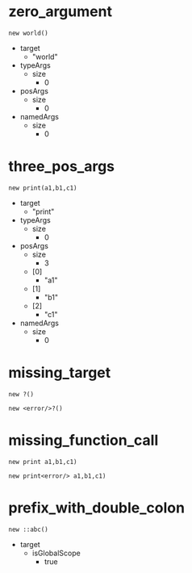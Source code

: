 # zero_argument

```dexscript
new world()
```

* target
    * "world"
* typeArgs
    * size
        * 0
* posArgs
    * size
        * 0
* namedArgs
    * size
        * 0

# three_pos_args

```dexscript
new print(a1,b1,c1)
```

* target
    * "print"
* typeArgs
    * size
        * 0
* posArgs
    * size
        * 3
    * [0]
        * "a1"
    * [1]
        * "b1"
    * [2]
        * "c1"
* namedArgs
    * size
        * 0

# missing_target

```dexscript
new ?()
```

```dexscript
new <error/>?()
```

# missing_function_call

```dexscript
new print a1,b1,c1)
```

```dexscript
new print<error/> a1,b1,c1)
```

# prefix_with_double_colon

```dexscript
new ::abc()
```

* target
    * isGlobalScope
        * true

